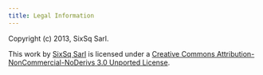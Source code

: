 ```yaml
---
title: Legal Information
---
```


Copyright (c) 2013, SixSq Sarl.

This work by [SixSq Sarl][sixsq] is licensed under a [Creative Commons
Attribution-NonCommercial-NoDerivs 3.0 Unported License][cc-license].

[sixsq]: http://sixsq.com/
[cc-license]: http://creativecommons.org/licenses/by-nc-nd/3.0/deed.en_US

